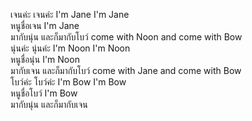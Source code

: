 เจนค่ะ เจนค่ะ I'm Jane I'm Jane  
หนูชื่อเจน I'm Jane  
มากับนุ่น และก็มากับโบว์ come with Noon and come with Bow  
นุ่นค่ะ นุ่นค่ะ I'm Noon I'm Noon  
หนูชื่อนุ่น I'm Noon   
มากับเจน และก็มากับโบว์ come with Jane and come with Bow  
โบว์ค่ะ โบว์ค่ะ I'm Bow I'm Bow  
หนูชื่อโบว์ I'm Bow  
มากับนุ่น และก็มากับเจน  
